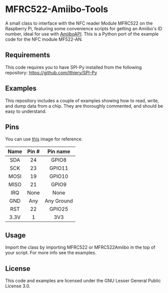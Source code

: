 MFRC522-Amiibo-Tools
==============
A small class to interface with the NFC reader Module MFRC522 on the Raspberry Pi, featuring some convenience scripts for getting an Amiibo's ID number, ideal for use with [AmiiboAPI](https://www.amiiboapi.com/).
This is a Python port of the example code for the NFC module MF522-AN.

## Requirements
This code requires you to have SPI-Py installed from the following repository:
https://github.com/lthiery/SPI-Py

## Examples
This repository includes a couple of examples showing how to read, write, and dump data from a chip. They are thoroughly commented, and should be easy to understand.

## Pins
You can use [this](http://i.imgur.com/y7Fnvhq.png) image for reference.

| Name | Pin # | Pin name   |
|:------:|:-------:|:------------:|
| SDA  | 24    | GPIO8      |
| SCK  | 23    | GPIO11     |
| MOSI | 19    | GPIO10     |
| MISO | 21    | GPIO9      |
| IRQ  | None  | None       |
| GND  | Any   | Any Ground |
| RST  | 22    | GPIO25     |
| 3.3V | 1     | 3V3        |

## Usage
Import the class by importing MFRC522 or MFRC522Amiibo in the top of your script. For more info see the examples.

## License
This code and examples are licensed under the GNU Lesser General Public License 3.0.
